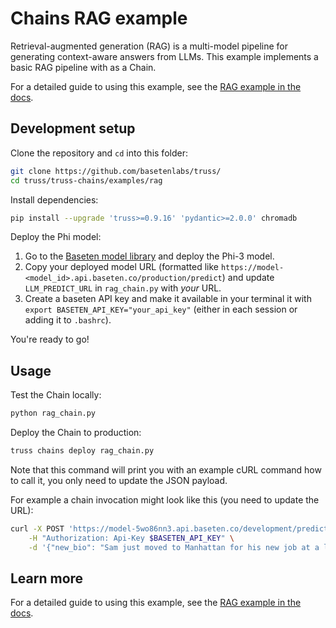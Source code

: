 # Chains RAG example

Retrieval-augmented generation (RAG) is a multi-model pipeline for generating
context-aware answers from LLMs. This example implements a basic RAG pipeline
with as a Chain.

For a detailed guide to using this example, see
the [RAG example in the docs](https://docs.baseten.co/chains/examples/build-rag).

## Development setup

Clone the repository and `cd` into this folder:

```sh
git clone https://github.com/basetenlabs/truss/
cd truss/truss-chains/examples/rag
```

Install dependencies:

```sh
pip install --upgrade 'truss>=0.9.16' 'pydantic>=2.0.0' chromadb
```

Deploy the Phi model:

1. Go to the
   [Baseten model library](https://www.baseten.co/library/phi-3-mini-4k-instruct/)
   and deploy the Phi-3 model.
3. Copy your deployed model URL (formatted like
   `https://model-<model_id>.api.baseten.co/production/predict`) and update
    `LLM_PREDICT_URL` in `rag_chain.py` with *your* URL.
4. Create a baseten API key and make it available in your terminal it with
   `export BASETEN_API_KEY="your_api_key"` (either in each session or adding it
   to `.bashrc`).

You're ready to go!

## Usage

Test the Chain locally:

```sh
python rag_chain.py
```

Deploy the Chain to production:

```sh
truss chains deploy rag_chain.py
```

Note that this command will print you with an example cURL command how to
call it, you only need to update the JSON payload.

For example a chain invocation might look like this (you need to update the
URL):

```sh
curl -X POST 'https://model-5wo86nn3.api.baseten.co/development/predict' \
    -H "Authorization: Api-Key $BASETEN_API_KEY" \
    -d '{"new_bio": "Sam just moved to Manhattan for his new job at a large bank.In college, he enjoyed building sets for student plays."}'
```

## Learn more

For a detailed guide to using this example, see
the [RAG example in the docs](https://docs.baseten.co/chains/examples/build-rag).
